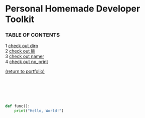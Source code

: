 # Personal Homemade Developer Toolkit

### TABLE OF CONTENTS
1 [check out dirp](/dirp.md)<br>
2 [check out lili](/lili.md)<br>
3 [check out namer](/namer.md)<br>
4 [check out no_print](/no_print.md)<br>

<a href="https://rowcased.github.io/">(return to portfolio)</a>


<br><br><br><br>


```python
def func():
    print("Hello, World!")
```
